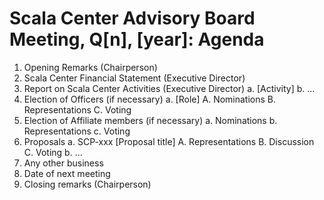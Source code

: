 # Scala Center Advisory Board Meeting, Q[n], [year]: Agenda

1. Opening Remarks (Chairperson)
2. Scala Center Financial Statement (Executive Director)
3. Report on Scala Center Activities (Executive Director)
 a. [Activity]
 b. ...
4. Election of Officers (if necessary)
 a. [Role]
  A. Nominations
  B. Representations
  C. Voting
5. Election of Affiliate members (if necessary)
 a. Nominations
 b. Representations
 c. Voting
6. Proposals
 a. SCP-xxx [Proposal title]
  A. Representations
  B. Discussion
  C. Voting
 b. ...
7. Any other business
8. Date of next meeting
9. Closing remarks (Chairperson)
